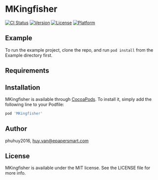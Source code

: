 # MKingfisher

[![CI Status](https://img.shields.io/travis/phuhuy2016/MKingfisher.svg?style=flat)](https://travis-ci.org/phuhuy2016/MKingfisher)
[![Version](https://img.shields.io/cocoapods/v/MKingfisher.svg?style=flat)](https://cocoapods.org/pods/MKingfisher)
[![License](https://img.shields.io/cocoapods/l/MKingfisher.svg?style=flat)](https://cocoapods.org/pods/MKingfisher)
[![Platform](https://img.shields.io/cocoapods/p/MKingfisher.svg?style=flat)](https://cocoapods.org/pods/MKingfisher)

## Example

To run the example project, clone the repo, and run `pod install` from the Example directory first.

## Requirements

## Installation

MKingfisher is available through [CocoaPods](https://cocoapods.org). To install
it, simply add the following line to your Podfile:

```ruby
pod 'MKingfisher'
```

## Author

phuhuy2016, huy.van@epapersmart.com

## License

MKingfisher is available under the MIT license. See the LICENSE file for more info.

